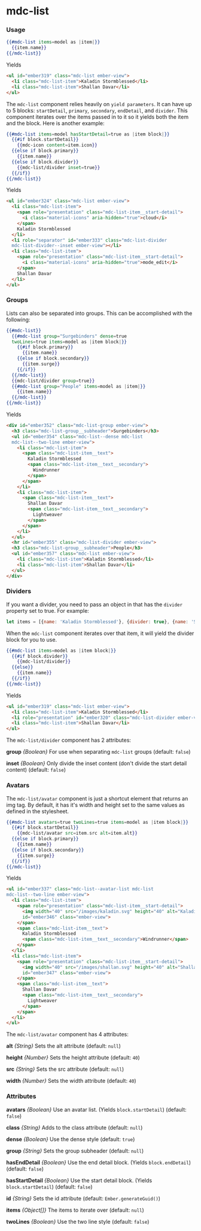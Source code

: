 # mdc-list

### Usage

```hbs
{{#mdc-list items=model as |item|}}
  {{item.name}}
{{/mdc-list}}
```

Yields

```html
<ul id="ember319" class="mdc-list ember-view">
  <li class="mdc-list-item">Kaladin Stormblessed</li>
  <li class="mdc-list-item">Shallan Davar</li>
</ul>
```

The `mdc-list` component relies heavily on `yield parameters`. It can have up to 5 blocks: `startDetail`,
`primary`, `secondary`, `endDetail`, and `divider`. This component iterates over the items passed in to it
so it yields both the item and the block. Here is another example:

```hbs
{{#mdc-list items=model hasStartDetail=true as |item block|}}
  {{#if block.startDetail}}
    {{mdc-icon content=item.icon}}
  {{else if block.primary}}
    {{item.name}}
  {{else if block.divider}}
    {{mdc-list/divider inset=true}}
  {{/if}}
{{/mdc-list}}
```

Yields

```html
<ul id="ember324" class="mdc-list ember-view">
  <li class="mdc-list-item">
    <span role="presentation" class="mdc-list-item__start-detail">
      <i class="material-icons" aria-hidden="true">cloud</i>
    </span>
    Kaladin Stormblessed
  </li>
  <li role="separator" id="ember333" class="mdc-list-divider 
  mdc-list-divider--inset ember-view"></li>
  <li class="mdc-list-item">
    <span role="presentation" class="mdc-list-item__start-detail">
      <i class="material-icons" aria-hidden="true">mode_edit</i>
    </span>
    Shallan Davar
  </li>
</ul>
```

### Groups

Lists can also be separated into groups. This can be accomplished with the following:

```hbs
{{#mdc-list}}
  {{#mdc-list group="Surgebinders" dense=true
  twoLines=true items=model as |item block|}}
    {{#if block.primary}}
      {{item.name}}
    {{else if block.secondary}}
      {{item.surge}}
    {{/if}}
  {{/mdc-list}}
  {{mdc-list/divider group=true}}
  {{#mdc-list group="People" items=model as |item|}}
    {{item.name}}
  {{/mdc-list}}
{{/mdc-list}}
```

Yields

```html
<div id="ember352" class="mdc-list-group ember-view">
  <h3 class="mdc-list-group__subheader">Surgebinders</h3>
  <ul id="ember354" class="mdc-list--dense mdc-list
  mdc-list--two-line ember-view">
    <li class="mdc-list-item">
      <span class="mdc-list-item__text">
        Kaladin Stormblessed
        <span class="mdc-list-item__text__secondary">
          Windrunner
        </span>
      </span>
    </li>
    <li class="mdc-list-item">
      <span class="mdc-list-item__text">
        Shallan Davar
        <span class="mdc-list-item__text__secondary">
          Lightweaver
        </span>
      </span>
    </li>
  </ul>
  <hr id="ember355" class="mdc-list-divider ember-view">
  <h3 class="mdc-list-group__subheader">People</h3>
  <ul id="ember357" class="mdc-list ember-view">
    <li class="mdc-list-item">Kaladin Stormblessed</li>
    <li class="mdc-list-item">Shallan Davar</li>
  </ul>
</div>
```

### Dividers

If you want a divider, you need to pass an object in that has the `divider` property set to true.
For example:

```js
let items = [{name: 'Kaladin Stormblessed'}, {divider: true}, {name: 'Shallan Davar'}];
```

When the `mdc-list` component iterates over that item, it will yield the divider block for you to use.

```hbs
{{#mdc-list items=model as |item block|}}
  {{#if block.divider}}
    {{mdc-list/divider}}
  {{else}}
    {{item.name}}
  {{/if}}
{{/mdc-list}}
```

Yields

```html
<ul id="ember319" class="mdc-list ember-view">
  <li class="mdc-list-item">Kaladin Stormblessed</li>
  <li role="presentation" id="ember320" class="mdc-list-divider ember-view"></li>
  <li class="mdc-list-item">Shallan Davar</li>
</ul>
```

The `mdc-list/divider` component has 2 attributes:

**group** *{Boolean}* For use when separating `mdc-list` groups (default: `false`)

**inset** *{Boolean}* Only divide the inset content (don't divide the start detail content) (default: `false`)

### Avatars

The `mdc-list/avatar` component is just a shortcut element that returns an img tag. By default, it has it's
width and height set to the same values as defined in the stylesheet.

```hbs
{{#mdc-list avatars=true twoLines=true items=model as |item block|}}
  {{#if block.startDetail}}
    {{mdc-list/avatar src=item.src alt=item.alt}}
  {{else if block.primary}}
    {{item.name}}
  {{else if block.secondary}}
    {{item.surge}}
  {{/if}}
{{/mdc-list}}
```

Yields

```html
<ul id="ember337" class="mdc-list--avatar-list mdc-list
mdc-list--two-line ember-view">
  <li class="mdc-list-item">
    <span role="presentation" class="mdc-list-item__start-detail">
      <img width="40" src="/images/kaladin.svg" height="40" alt="Kaladin"
      id="ember346" class="ember-view">
    </span>
    <span class="mdc-list-item__text">
      Kaladin Stormblessed
      <span class="mdc-list-item__text__secondary">Windrunner</span>
    </span>
  </li>
  <li class="mdc-list-item">
    <span role="presentation" class="mdc-list-item__start-detail">
      <img width="40" src="/images/shallan.svg" height="40" alt="Shallan"
      id="ember347" class="ember-view">
    </span>
    <span class="mdc-list-item__text">
      Shallan Davar
      <span class="mdc-list-item__text__secondary">
        Lightweaver
      </span>
    </span>
  </li>
</ul>
```

The `mdc-list/avatar` component has 4 attributes:

**alt** *{String}* Sets the alt attribute (default: `null`)

**height** *{Number}* Sets the height attribute (default: `40`)

**src** *{String}* Sets the src attribute (default: `null`)

**width** *{Number}* Sets the width attribute (default: `40`)

### Attributes

**avatars** *{Boolean}* Use an avatar list. (Yields `block.startDetail`) (default: `false`)

**class** *{String}* Adds to the class attribute (default: `null`)

**dense** *{Boolean}* Use the dense style (default: `true`)

**group** *{String}* Sets the group subheader (default: `null`)

**hasEndDetail** *{Boolean}* Use the end detail block. (Yields `block.endDetail`) (default: `false`)

**hasStartDetail** *{Boolean}* Use the start detail block. (Yields `block.startDetail`) (default: `false`)

**id** *{String}* Sets the id attribute (default: `Ember.generateGuid()`)

**items** *{Object[]}* The items to iterate over (default: `null`)

**twoLines** *{Boolean}* Use the two line style (default: `false`)

